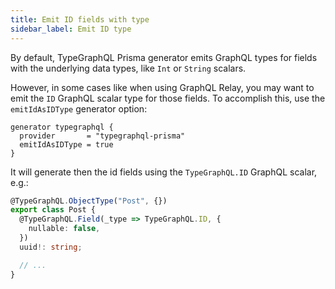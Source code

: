 ```yaml
---
title: Emit ID fields with type
sidebar_label: Emit ID type
---
```


By default, TypeGraphQL Prisma generator emits GraphQL types for fields with the underlying data types, like `Int` or `String` scalars.

However, in some cases like when using GraphQL Relay, you may want to emit the `ID` GraphQL scalar type for those fields.
To accomplish this, use the `emitIdAsIDType` generator option:

```prisma {3}
generator typegraphql {
  provider       = "typegraphql-prisma"
  emitIdAsIDType = true
}
```

It will generate then the id fields using the `TypeGraphQL.ID` GraphQL scalar, e.g.:

```ts {5}
@TypeGraphQL.ObjectType("Post", {})
export class Post {
  @TypeGraphQL.Field(_type => TypeGraphQL.ID, {
    nullable: false,
  })
  uuid!: string;

  // ...
}
```
